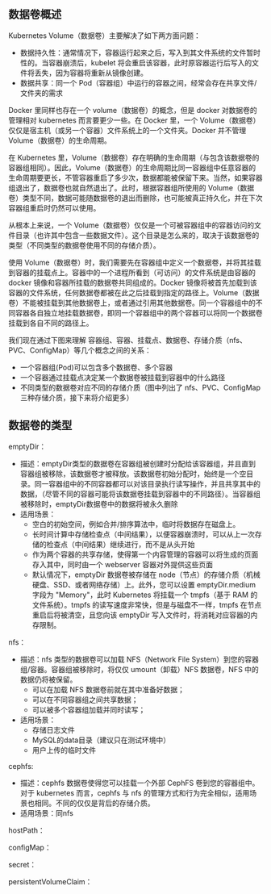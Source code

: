 ## 数据卷概述
Kubernetes Volume（数据卷）主要解决了如下两方面问题：
  - 数据持久性：通常情况下，容器运行起来之后，写入到其文件系统的文件暂时性的。当容器崩溃后，kubelet 将会重启该容器，此时原容器运行后写入的文件将丢失，因为容器将重新从镜像创建。
  - 数据共享：同一个 Pod（容器组）中运行的容器之间，经常会存在共享文件/文件夹的需求

Docker 里同样也存在一个 volume（数据卷）的概念，但是 docker 对数据卷的管理相对 kubernetes 而言要更少一些。在 Docker 里，一个 Volume（数据卷）仅仅是宿主机（或另一个容器）文件系统上的一个文件夹。Docker 并不管理 Volume（数据卷）的生命周期。

在 Kubernetes 里，Volume（数据卷）存在明确的生命周期（与包含该数据卷的容器组相同）。因此，Volume（数据卷）的生命周期比同一容器组中任意容器的生命周期要更长，不管容器重启了多少次，数据都能被保留下来。当然，如果容器组退出了，数据卷也就自然退出了。此时，根据容器组所使用的 Volume（数据卷）类型不同，数据可能随数据卷的退出而删除，也可能被真正持久化，并在下次容器组重启时仍然可以使用。

从根本上来说，一个 Volume（数据卷）仅仅是一个可被容器组中的容器访问的文件目录（也许其中包含一些数据文件）。这个目录是怎么来的，取决于该数据卷的类型（不同类型的数据卷使用不同的存储介质）。

使用 Volume（数据卷）时，我们需要先在容器组中定义一个数据卷，并将其挂载到容器的挂载点上。容器中的一个进程所看到（可访问）的文件系统是由容器的 docker 镜像和容器所挂载的数据卷共同组成的。Docker 镜像将被首先加载到该容器的文件系统，任何数据卷都被在此之后挂载到指定的路径上。Volume（数据卷）不能被挂载到其他数据卷上，或者通过引用其他数据卷。同一个容器组中的不同容器各自独立地挂载数据卷，即同一个容器组中的两个容器可以将同一个数据卷挂载到各自不同的路径上。

我们现在通过下图来理解 容器组、容器、挂载点、数据卷、存储介质（nfs、PVC、ConfigMap）等几个概念之间的关系：
  - 一个容器组(Pod)可以包含多个数据卷、多个容器
  - 一个容器通过挂载点决定某一个数据卷被挂载到容器中的什么路径
  - 不同类型的数据卷对应不同的存储介质（图中列出了 nfs、PVC、ConfigMap 三种存储介质，接下来将介绍更多）
  
## 数据卷的类型
emptyDir：
  - 描述：emptyDir类型的数据卷在容器组被创建时分配给该容器组，并且直到容器组被移除，该数据卷才被释放。该数据卷初始分配时，始终是一个空目录。同一容器组中的不同容器都可以对该目录执行读写操作，并且共享其中的数据，（尽管不同的容器可能将该数据卷挂载到容器中的不同路径）。当容器组被移除时，emptyDir数据卷中的数据将被永久删除
  - 适用场景：
    - 空白的初始空间，例如合并/排序算法中，临时将数据存在磁盘上。
    - 长时间计算中存储检查点（中间结果），以便容器崩溃时，可以从上一次存储的检查点（中间结果）继续进行，而不是从头开始
    - 作为两个容器的共享存储，使得第一个内容管理的容器可以将生成的页面存入其中，同时由一个 webserver 容器对外提供这些页面
    - 默认情况下，emptyDir 数据卷被存储在 node（节点）的存储介质（机械硬盘、SSD、或者网络存储）上。此外，您可以设置 emptyDir.medium 字段为 "Memory"，此时 Kubernetes 将挂载一个 tmpfs（基于 RAM 的文件系统）。tmpfs 的读写速度非常快，但是与磁盘不一样，tmpfs 在节点重启后将被清空，且您向该 emptyDir 写入文件时，将消耗对应容器的内存限制。

nfs：
  - 描述：nfs 类型的数据卷可以加载 NFS（Network File System）到您的容器组/容器。容器组被移除时，将仅仅 umount（卸载）NFS 数据卷，NFS 中的数据仍将被保留。
    - 可以在加载 NFS 数据卷前就在其中准备好数据；
    - 可以在不同容器组之间共享数据；
    - 可以被多个容器组加载并同时读写；
  - 适用场景：
    - 存储日志文件
    - MySQL的data目录（建议只在测试环境中）
    - 用户上传的临时文件

cephfs:
  - 描述：cephfs 数据卷使得您可以挂载一个外部 CephFS 卷到您的容器组中。对于 kubernetes 而言，cephfs 与 nfs 的管理方式和行为完全相似，适用场景也相同。不同的仅仅是背后的存储介质。
  - 适用场景：同nfs

hostPath：

configMap：

secret：

persistentVolumeClaim：
